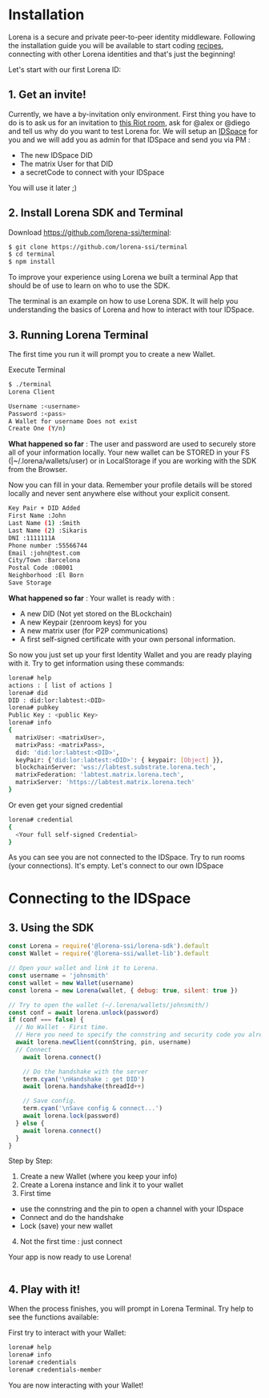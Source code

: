 # Installation

Lorena is a secure and private peer-to-peer identity middleware. Following the installation guide you will be available to start coding [recipes](../2_overview/recipes.md), connecting with other Lorena identities and that's just the beginning!

Let's start with our first Lorena ID:
## 1. Get an invite!
Currently, we have a by-invitation only environment. First thing you have to do is to ask us for an invitation to [this Riot room](https://riot.im/app/#/room/!euLDblFPfxcoBjSRBM:matrix.org?via=matrix.org), ask for @alex or @diego and tell us why do you want to test Lorena for. We will setup an [IDSpace](../2_overview/idspaces.md) for you and we will add you as admin for that IDSpace and send you via PM :
- The new IDSpace DID
- The matrix User for that DID
- a secretCode to connect with your IDSpace

You will use it later ;)

## 2. Install Lorena SDK and Terminal
Download https://github.com/lorena-ssi/terminal:
```bash
$ git clone https://github.com/lorena-ssi/terminal
$ cd terminal
$ npm install
```

To improve your experience using Lorena we built a terminal App that should be of use to learn on who to use the SDK.

The terminal is an example on how to use Lorena SDK. It will help you understanding the basics of Lorena and how to interact with tour IDSpace.

## 3. Running Lorena Terminal
The first time you run it will prompt you to create a new Wallet.

Execute Terminal
```bash
$ ./terminal
Lorena Client

Username :<username>
Password :<pass>
A Wallet for username Does not exist
Create One (Y/n)
```

**What happened so far** : The user and password are used to securely store all of your information locally. Your new wallet can be STORED in your FS (|~/.lorena/wallets/user) or in LocalStorage if you are working with the SDK from the Browser.

Now you can fill in your data. Remember your profile details will be stored locally and never sent anywhere else without your explicit consent.

```bash
Key Pair + DID Added
First Name :John
Last Name (1) :Smith
Last Name (2) :Sikaris
DNI :1111111A
Phone number :55566744
Email :john@test.com
City/Town :Barcelona
Postal Code :08001
Neighborhood :El Born
Save Storage
```

**What happened so far** : Your wallet is ready with :
- A new DID (Not yet stored on the BLockchain)
- A new Keypair (zenroom keys) for you
- A new matrix user (for P2P communications)
- A first self-signed certificate with your own personal information.

So now you just set up your first Identity Wallet and you are ready playing with it.
Try to get information using these commands:
```bash
lorena# help
actions : [ list of actions ]
lorena# did
DID : did:lor:labtest:<DID>
lorena# pubkey
Public Key : <public Key>
lorena# info
{
  matrixUser: <matrixUser>,
  matrixPass: <matrixPass>,
  did: 'did:lor:labtest:<DID>',
  keyPair: {'did:lor:labtest:<DID>': { keypair: [Object] }},
  blockchainServer: 'wss://labtest.substrate.lorena.tech',
  matrixFederation: 'labtest.matrix.lorena.tech',
  matrixServer: 'https://labtest.matrix.lorena.tech'
}
```

Or even get your signed credential
```bash
lorena# credential
{
  <Your full self-signed Credential>
}
```

As you can see you are not connected to the IDSpace. Try to run rooms (your connections). It's empty. Let's connect to our own IDSpace

# Connecting to the IDSpace



## 3. Using the SDK

```javascript
const Lorena = require('@lorena-ssi/lorena-sdk').default
const Wallet = require('@lorena-ssi/wallet-lib').default

// Open your wallet and link it to Lorena.
const username = 'johnsmith'
const wallet = new Wallet(username)
const lorena = new Lorena(wallet, { debug: true, silent: true })

// Try to open the wallet (~/.lorena/wallets/johnsmith/)
const conf = await lorena.unlock(password)
if (conf === false) {
  // No Wallet - First time.
  // Here you need to specify the connstring and security code you already received
  await lorena.newClient(connString, pin, username)
  // Connect
    await lorena.connect()

    // Do the handshake with the server
    term.cyan('\nHandshake : get DID')
    await lorena.handshake(threadId++)

    // Save config.
    term.cyan('\nSave config & connect...')
    await lorena.lock(password)
  } else {
    await lorena.connect()
  }
}
```

Step by Step:
1. Create a new Wallet (where you keep your info)
2. Create a Lorena instance and link it to your wallet
3. First time
  - use the connstring and the pin to open a channel with your IDspace
  - Connect and do the handshake
  - Lock (save) your new wallet
4. Not the first time : just connect

Your app is now ready to use Lorena!
```javascript
```
## 4. Play with it!
When the process finishes, you will prompt in Lorena Terminal. Try help to see the functions available:

First try to interact with your Wallet:
```bash
lorena# help
lorena# info
lorena# credentials
lorena# credentials-member
```
You are now interacting with your Wallet!
